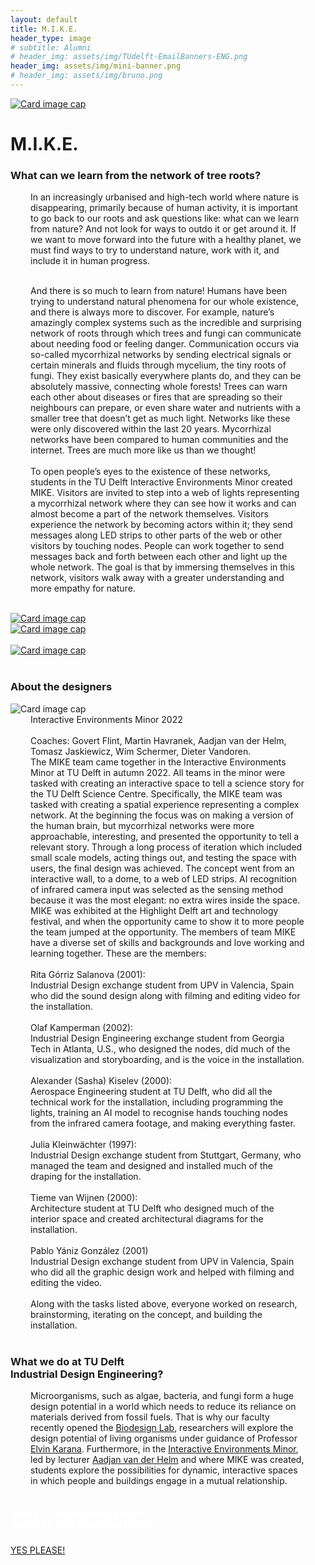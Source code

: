 ```yaml
---
layout: default
title: M.I.K.E.
header_type: image
# subtitle: Alumni
# header_img: assets/img/TUdelft-EmailBanners-ENG.png
header_img: assets/img/mini-banner.png
# header_img: assets/img/bruno.png
---
```


<!-- <img src="/assets/img/mini-banner.png" alt="Card image cap"> -->
<a href="/assets/img/04MIKE/MIKE001.JPG" target="_blank"><img src="/assets/img/04MIKE/MIKE001.JPG" alt="Card image cap"
class="main-image"></a>
<br> 


<!-- ## Title 1 -->
<div class="card mike-card shadow">
<div class="card-body">
<h1 class="card-title text-center NeueMachina-project">M.I.K.E.</h1>
<h3 class="text-center NeueMachina-h4">What can we learn from the network of tree roots?</h3>
  <div class="card-body text-center card-text" style="margin-left: 2rem;margin-right: 2rem;">
In an increasingly urbanised and high-tech world where nature is disappearing, primarily because of
human activity, it is important to go back to our roots and ask questions like: what can we learn from
nature? And not look for ways to outdo it or get around it. If we want to move forward into the future with a
healthy planet, we must find ways to try to understand nature, work with it, and include it in human
progress.<br>
<br>

And there is so much to learn from nature! Humans have been trying to understand natural phenomena
for our whole existence, and there is always more to discover. For example, nature’s amazingly complex
systems such as the incredible and surprising network of roots through which trees and fungi can
communicate about needing food or feeling danger. Communication occurs via so-called mycorrhizal
networks by sending electrical signals or certain minerals and fluids through mycelium, the tiny roots of
fungi. They exist basically everywhere plants do, and they can be absolutely massive, connecting whole
forests! Trees can warn each other about diseases or fires that are spreading so their neighbours can
prepare, or even share water and nutrients with a smaller tree that doesn’t get as much light. Networks
like these were only discovered within the last 20 years. Mycorrhizal networks have been compared to
human communities and the internet. Trees are much more like us than we thought!
<br><br>
To open people’s eyes to the existence of these networks, students in the TU Delft Interactive
Environments Minor created MIKE. Visitors are invited to step into a web of lights representing a
mycorrhizal network where they can see how it works and can almost become a part of the network
themselves. Visitors experience the network by becoming actors within it; they send messages along LED
strips to other parts of the web or other visitors by touching nodes. People can work together to send
messages back and forth between each other and light up the whole network. The goal is that by
immersing themselves in this network, visitors walk away with a greater understanding and more empathy
for nature.
  </div>
</div>
</div>
<br>
<div class="container">
  <div class="row">
    <div class="col-sm">
      <a href="/assets/img/04MIKE/MIKE002.jpg" target="_blank"><img src="/assets/img/04MIKE/MIKE002.jpg" alt="Card image cap"></a>
    </div>
    <div class="col-sm">
      <a href="/assets/img/04MIKE/MIKE003.jpg" target="_blank"><img src="/assets/img/04MIKE/MIKE003.jpg" alt="Card image cap"></a>
    </div>
  </div>
  <br>
  <div class="row">
    <div class="col-sm">
      <a href="/assets/img/04MIKE/MIKE004.jpg" target="_blank"><img src="/assets/img/04MIKE/MIKE004.jpg" alt="Card image cap" class="main-image"></a>
    </div>
  </div>
</div>
<br>
<!-- ## Title 2 -->
<div class="card white-card shadow">
<div class="card-body">
<h3 class="card-title text-center NeueMachina-h3">About the designers</h3>
<img src="/assets/img/04MIKE/MIKE-ProfileImage.jpg" alt="Card image cap">
  <div class="card-body text-center card-text" style="margin-left: 2rem;margin-right: 2rem;">
Interactive Environments Minor 2022<br> <br>
Coaches: Govert Flint, Martin Havranek, Aadjan van der Helm, Tomasz Jaskiewicz, Wim Schermer, Dieter
Vandoren.<br>
The MIKE team came together in the Interactive Environments Minor at TU Delft in autumn 2022. All
teams in the minor were tasked with creating an interactive space to tell a science story for the TU Delft
Science Centre. Specifically, the MIKE team was tasked with creating a spatial experience representing a
complex network.  
At the beginning the focus was on making a version of the human brain, but mycorrhizal networks were
more approachable, interesting, and presented the opportunity to tell a relevant story.  
Through a long process of iteration which included small scale models, acting things out, and testing the
space with users, the final design was achieved. The concept went from an interactive wall, to a dome, to
a web of LED strips. AI recognition of infrared camera input was selected as the sensing method because
it was the most elegant: no extra wires inside the space.  
MIKE was exhibited at the Highlight Delft art and technology festival, and when the opportunity came to
show it to more people the team jumped at the opportunity. The members of team MIKE have a diverse
set of skills and backgrounds and love working and learning together. These are the members:  <br><br>
Rita Górriz Salanova (2001):<br>
Industrial Design exchange student from UPV in Valencia, Spain who did the sound design along with
filming and editing video for the installation.<br><br>
Olaf Kamperman (2002):<br>
Industrial Design Engineering exchange student from Georgia Tech in Atlanta, U.S., who designed the
nodes, did much of the visualization and storyboarding, and is the voice in the installation.<br><br>
Alexander (Sasha) Kiselev (2000):<br>
Aerospace Engineering student at TU Delft, who did all the technical work for the installation, including
programming the lights, training an AI model to recognise hands touching nodes from the infrared camera
footage, and making everything faster.<br><br>
Julia Kleinwächter (1997):<br>
Industrial Design exchange student from Stuttgart, Germany, who managed the team and designed and
installed much of the draping for the installation.<br><br>
Tieme van Wijnen (2000):<br>
Architecture student at TU Delft who designed much of the interior space and created architectural
diagrams for the installation.<br><br>
Pablo Yániz González (2001)<br>
Industrial Design exchange student from UPV in Valencia, Spain who did all the graphic design work and
helped with filming and editing the video.<br><br>
Along with the tasks listed above, everyone worked on research, brainstorming, iterating on the concept,
and building the installation.
  </div>
</div>
</div>
<br>
<!-- ## Title 3   -->
<div class="card white-card shadow">
<div class="card-body">
<h3 class="card-title text-center NeueMachina-h3">What we do at TU Delft<br> Industrial Design Engineering?</h3>
  <div class="card-body text-center card-text" style="margin-left: 2rem;margin-right: 2rem;">
Microorganisms, such as algae, bacteria, and fungi form a huge design potential in a world which needs
to reduce its reliance on materials derived from fossil fuels. That is why our faculty recently opened the
<a href="https://www.tudelft.nl/en/2022/io/december/opening-of-tu-delfts-state-of-the-art-biodesign-lab" target="_blank"><u>Biodesign Lab</u></a>, 
researchers will explore the design potential of living organisms under guidance of
Professor 
<a href="https://www.tudelft.nl/en/ide/about-ide/people/karana-e/" target="_blank"><u>Elvin Karana</u></a>.
 Furthermore, in the 
 <a href="https://www.tudelft.nl/io/studeren/minors/interactive-environments/" target="_blank"><u>Interactive Environments Minor</u></a>,
  led by lecturer 
 <a href="https://www.tudelft.nl/io/over-io/personen/helm-ajc-van-der" target="_blank"><u>Aadjan van der Helm</u></a>
   and where MIKE was created, students explore the possibilities for dynamic, interactive spaces
in which people and buildings engage in a mutual relationship.
  </div>
</div>
</div>
<br>
<div class="card text-center  blue-card shadow">
  <div class="card-body">
    <h5 class="card-title NeueMachina-h4" style="color:white;">WANT TO KNOW MORE ABOUT <br>TU DELFT AND STUDYING HERE?</h5>
    <a href="https://www.tudelft.nl/en/education/practical-matters/studying-at-tu-delft" class="btn btn-primary NeueMachina">YES PLEASE!</a>
  </div>
</div>